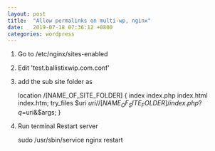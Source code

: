 ```yaml
---
layout: post
title:  "Allow permalinks on multi-wp, nginx"
date:   2019-07-18 07:36:12 +0800
categories: wordpress 
---
```


1. Go to /etc/nginx/sites-enabled

1. Edit 'test.ballistixwip.com.conf' 

1. add the sub site folder as 

    location /[NAME_OF_SITE_FOLDER] {
      index index.php index.html index.htm;
      try_files $uri $uri/ /[NAME_OF_SITE_FOLDER]/index.php?q=$uri&$args;
    }
    
1. Run terminal Restart server

    sudo /usr/sbin/service nginx restart
